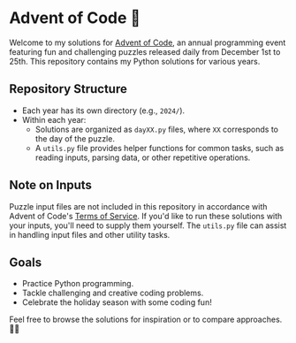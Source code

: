 # Advent of Code 🎄

Welcome to my solutions for [Advent of Code](https://adventofcode.com), an annual programming event featuring fun and challenging puzzles released daily from December 1st to 25th. This repository contains my Python solutions for various years.

## Repository Structure
- Each year has its own directory (e.g., `2024/`).
- Within each year:
  - Solutions are organized as `dayXX.py` files, where `XX` corresponds to the day of the puzzle.
  - A `utils.py` file provides helper functions for common tasks, such as reading inputs, parsing data, or other repetitive operations.

## Note on Inputs
Puzzle input files are not included in this repository in accordance with Advent of Code's [Terms of Service](https://adventofcode.com/2024/about). If you'd like to run these solutions with your inputs, you'll need to supply them yourself. The `utils.py` file can assist in handling input files and other utility tasks.

## Goals
- Practice Python programming.
- Tackle challenging and creative coding problems.
- Celebrate the holiday season with some coding fun!

Feel free to browse the solutions for inspiration or to compare approaches. 🎅✨
